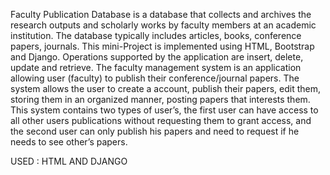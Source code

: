 Faculty Publication Database is a database that collects and archives the research outputs and scholarly works by faculty members at an academic institution. The database typically includes articles, books, conference papers, journals. This mini-Project is implemented using HTML, Bootstrap and Django. Operations supported by the application are insert, delete, update and retrieve. The faculty management system is an application allowing user (faculty) to publish their conference/journal papers. The system allows the user to create a account, publish their papers, edit them, storing them in an organized manner, posting papers that interests them. This system contains two types of user’s, the first user can have access to all other users publications without requesting them to grant access, and the second user can only publish his papers and need to request if he needs to see other’s papers.

USED : HTML AND DJANGO
